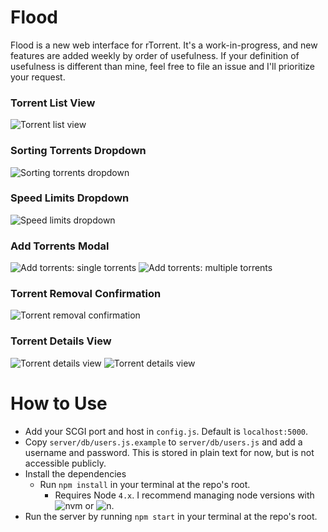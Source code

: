 # Flood
Flood is a new web interface for rTorrent. It's a work-in-progress, and new features are added weekly by order of usefulness. If your definition of usefulness is different than mine, feel free to file an issue and I'll prioritize your request.

### Torrent List View
![Torrent list view](https://s3.amazonaws.com/johnfurrow.com/share/flood-screenshot-a.png)
### Sorting Torrents Dropdown
![Sorting torrents dropdown](https://s3.amazonaws.com/johnfurrow.com/share/flood-screenshot-b.png)
### Speed Limits Dropdown
![Speed limits dropdown](https://s3.amazonaws.com/johnfurrow.com/share/flood-screenshot-c.png)
### Add Torrents Modal
![Add torrents: single torrents](https://s3.amazonaws.com/johnfurrow.com/share/flood-screenshot-d.png)
![Add torrents: multiple torrents](https://s3.amazonaws.com/johnfurrow.com/share/flood-screenshot-e.png)
### Torrent Removal Confirmation
![Torrent removal confirmation](https://s3.amazonaws.com/johnfurrow.com/share/flood-screenshot-f.png)
### Torrent Details View
![Torrent details view](https://s3.amazonaws.com/johnfurrow.com/share/flood-screenshot-g.png)
![Torrent details view](https://s3.amazonaws.com/johnfurrow.com/share/flood-screenshot-h.png)

# How to Use
* Add your SCGI port and host in `config.js`. Default is `localhost:5000`.
* Copy `server/db/users.js.example` to `server/db/users.js` and add a username and password. This is stored in plain text for now, but is not accessible publicly.
* Install the dependencies
  * Run `npm install` in your terminal at the repo's root.
    * Requires Node `4.x`. I recommend managing node versions with ![nvm](https://github.com/creationix/nvm) or ![n](https://github.com/tj/n).
* Run the server by running `npm start` in your terminal at the repo's root.
